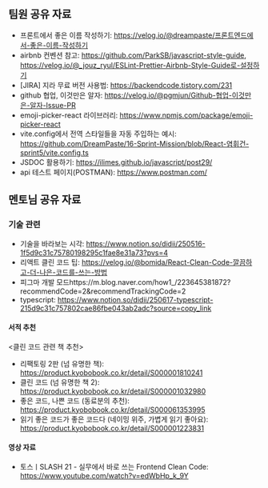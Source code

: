 ## 팀원 공유 자료
- 프론트에서 좋은 이름 작성하기: https://velog.io/@dreampaste/프론트엔드에서-좋은-이름-작성하기
- airbnb 컨벤션 참고: https://github.com/ParkSB/javascript-style-guide, https://velog.io/@_jouz_ryul/ESLint-Prettier-Airbnb-Style-Guide로-설정하기
- [JIRA] 지라 무료 버전 사용법: https://backendcode.tistory.com/231
- github 협업, 이것만은 알자: https://velog.io/@pgmjun/Github-협업-이것만은-알자-Issue-PR
- emoji-picker-react 라이브러리: https://www.npmjs.com/package/emoji-picker-react
- vite.config에서 전역 스타일들을 자동 주입하는 예시: https://github.com/DreamPaste/16-Sprint-Mission/blob/React-염휘건-sprint5/vite.config.ts
- JSDOC 활용하기: https://ilimes.github.io/javascript/post29/
- api 테스트 페이지(POSTMAN): https://www.postman.com/

## 멘토님 공유 자료
### 기술 관련
- 기술을 바라보는 시각: https://www.notion.so/didii/250516-1f5d9c31c75780198295c1fae8e31a73?pvs=4
- 리액트 클린 코드 팁: https://velog.io/@bomida/React-Clean-Code-깔끔하고-더-나은-코드를-쓰는-방법
- 피그마 개발 모드https://m.blog.naver.com/how1_/223645381872?recommendCode=2&recommendTrackingCode=2
- typescript: https://www.notion.so/didii/250617-typescript-215d9c31c757802cae86fbe043ab2adc?source=copy_link

#### 서적 추천
<클린 코드 관련 책 추천>
- 리팩토링 2판 (넘 유명한 책): https://product.kyobobook.co.kr/detail/S000001810241
- 클린 코드 (넘 유명한 책 2): https://product.kyobobook.co.kr/detail/S000001032980
- 좋은 코드, 나쁜 코드 (동료분의 추천): https://product.kyobobook.co.kr/detail/S000061353995
- 읽기 좋은 코드가 좋은 코드다 (네이밍 위주, 가볍게 읽기 좋아요): https://product.kyobobook.co.kr/detail/S000001223831

#### 영상 자료
- 토스ㅣSLASH 21 - 실무에서 바로 쓰는 Frontend Clean Code: https://www.youtube.com/watch?v=edWbHp_k_9Y

